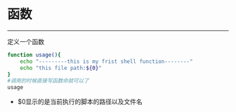 # 函数
---

定义一个函数
```bash
function usage(){
    echo "---------this is my frist shell function--------"
    echo "this file path:${0}"
}
#调用的时候直接写函数命就可以了
usage
```

* $0显示的是当前执行的脚本的路径以及文件名
